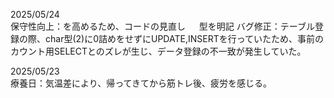 2025/05/24  
保守性向上：を高めるため、コードの見直し  　
 型を明記 
バグ修正：テーブル登録の際、char型(2)に0詰めをせずにUPDATE,INSERTを行っていたため、事前のカウント用SELECTとのズレが生じ、データ登録の不一致が発生していた。  
  
2025/05/23  
療養日：気温差により、帰ってきてから筋トレ後、疲労を感じる。  
